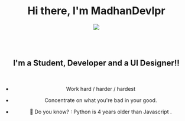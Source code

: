 <h1 align="center"> Hi there, I'm MadhanDevlpr</h1>

<p align="center"><img src="https://img.shields.io/website?label=MY_PORTFOLIO&style=for-the-badge&color=blue&url=https%3A%2F%2Fmadhan-developer.herokuapp.com"></img> </p>
<br />
<br />


<h2 align="center"> I'm a Student, Developer and a UI Designer!!</h2>
<br />

<div align="center">

  - Work hard / harder / hardest
  
  - Concentrate on what you're bad in your good.

  - 🧩 Do you know? : Python is 4 years older than Javascript .
  
</div>
